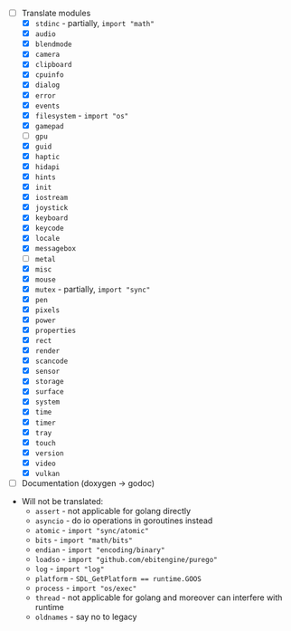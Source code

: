 - [ ] Translate modules
  - [x] `stdinc` - partially, `import "math"`
  - [x] `audio`
  - [x] `blendmode`
  - [x] `camera`
  - [x] `clipboard`
  - [x] `cpuinfo`
  - [x] `dialog`
  - [x] `error`
  - [x] `events`
  - [x] `filesystem` - `import "os"` 
  - [x] `gamepad`
  - [ ] `gpu`
  - [x] `guid`
  - [x] `haptic`
  - [x] `hidapi`
  - [x] `hints`
  - [x] `init`
  - [x] `iostream`
  - [x] `joystick`
  - [x] `keyboard`
  - [x] `keycode`
  - [x] `locale`
  - [x] `messagebox`
  - [ ] `metal`
  - [x] `misc`
  - [x] `mouse`
  - [x] `mutex` - partially, `import "sync"`
  - [x] `pen`
  - [x] `pixels`
  - [x] `power`
  - [x] `properties`
  - [x] `rect`
  - [x] `render`
  - [x] `scancode`
  - [x] `sensor`
  - [x] `storage`
  - [x] `surface`
  - [x] `system`
  - [x] `time`
  - [x] `timer`
  - [x] `tray`
  - [x] `touch`
  - [x] `version`
  - [x] `video`
  - [x] `vulkan`
- [ ] Documentation (doxygen -> godoc)

- Will not be translated:
  - `assert` - not applicable for golang directly
  - `asyncio` - do io operations in goroutines instead
  - `atomic` - `import "sync/atomic"`
  - `bits` - `import "math/bits"`
  - `endian` - `import "encoding/binary"`
  - `loadso` - `import "github.com/ebitengine/purego"`
  - `log` - `import "log"`
  - `platform` - `SDL_GetPlatform == runtime.GOOS`
  - `process` - `import "os/exec"`
  - `thread` - not applicable for golang and moreover can interfere with runtime
  - `oldnames` - say no to legacy